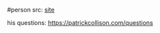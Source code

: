 #person 
src: [site](https://patrickcollison.com) 

his questions: https://patrickcollison.com/questions